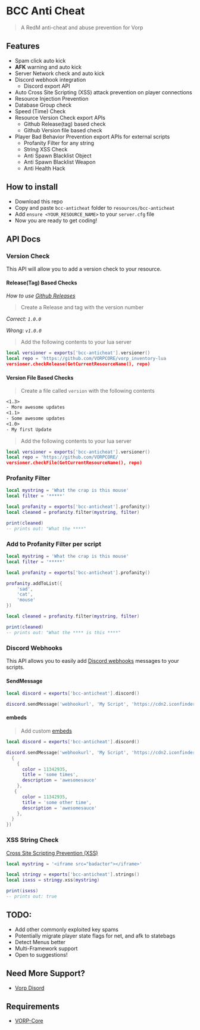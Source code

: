 # BCC Anti Cheat
> A RedM anti-cheat and abuse prevention for Vorp

## Features
- Spam click auto kick
- **AFK** warning and auto kick
- Server Network check and auto kick
- Discord webhook integration
  - Discord export API
- Auto Cross Site Scripting (XSS) attack prevention on player connections
- Resource Injection Prevention
- Database Group check
- Speed (Time) Check
- Resource Version Check export APIs
  - Github Release(tag) based check
  - Github Version file based check
- Player Bad Behavior Prevention export APIs for external scripts
  - Profanity Filter for any string
  - String XSS Check
  - Anti Spawn Blacklist Object
  - Anti Spawn Blacklist Weapon
  - Anti Health Hack

## How to install
* Download this repo
* Copy and paste `bcc-anticheat` folder to `resources/bcc-anticheat`
* Add `ensure <YOUR_RESOURCE_NAME>` to your `server.cfg` file
* Now you are ready to get coding!

## API Docs

### Version Check

This API will allow you to add a version check to your resource.

#### Release(Tag) Based Checks

_How to use [Github Releases](https://docs.github.com/en/repositories/releasing-projects-on-github/managing-releases-in-a-repository)_

> Create a Release and tag  with the version number

_Correct: `1.0.0`_

_Wrong: `v1.0.0`_

> Add the following contents to your lua server
```lua
local versioner = exports['bcc-anticheat'].versioner()
local repo = 'https://github.com/VORPCORE/vorp_inventory-lua
versioner.checkRelease(GetCurrentResourceName(), repo)
```

#### Version File Based Checks

> Create a file called `version` with the following contents
```txt
<1.3>
- More awesome updates
<1.1>
- Some awesome updates
<1.0>
- My first Update
```


> Add the following contents to your lua server
```lua
local versioner = exports['bcc-anticheat'].versioner()
local repo = 'https://github.com/VORPCORE/
versioner.checkFile(GetCurrentResourceName(), repo)
```

### Profanity Filter

```lua
local mystring = 'What the crap is this mouse'
local filter = '*****'

local profanity = exports['bcc-anticheat'].profanity()
local cleaned = profanity.filter(mystring, filter)

print(cleaned)
-- prints out: "What the ****"
```

### Add to Profanity Filter per script
```lua
local mystring = 'What the crap is this mouse'
local filter = '*****'

local profanity = exports['bcc-anticheat'].profanity()

profanity.addToList({
    'sad',
    'cat',
    'mouse'
})

local cleaned = profanity.filter(mystring, filter)

print(cleaned)
-- prints out: "What the **** is this ****"
```

### Discord Webhooks

This API allows you to easily add [Discord webhooks](https://support.discord.com/hc/en-us/articles/228383668-Intro-to-Webhooks) messages to your scripts.

#### SendMessage
```lua
local discord = exports['bcc-anticheat'].discord()

discord.sendMessage('webhookurl', 'My Script', 'https://cdn2.iconfinder.com/data/icons/frosted-glass/256/Danger.png', 'user123', 'this user is awesome')
```

#### embeds
> Add custom [embeds](https://birdie0.github.io/discord-webhooks-guide/discord_webhook.html)
```lua
local discord = exports['bcc-anticheat'].discord()

discord.sendMessage('webhookurl', 'My Script', 'https://cdn2.iconfinder.com/data/icons/frosted-glass/256/Danger.png', 'user123', 'this user is awesome'{
  {
    {
      color = 11342935,
      title = 'some times',
      description = 'awesomesauce'
    },
   {
      color = 11342935,
      title = 'some other time',
      description = 'awesomesauce'
    },
  }
})
```


### XSS String Check
[Cross Site Scripting Prevention (XSS)](https://en.wikipedia.org/wiki/Cross-site_scripting)
```lua
local mystring = '<iframe src="badactor"></iframe>'

local stringy = exports['bcc-anticheat'].strings()
local isxss = stringy.xss(mystring)

print(isxss)
-- prints out: true
```

## TODO:
- Add other commonly exploited key spams
- Potentially migrate player state flags for net, and afk to statebags
- Detect Menus better
- Multi-Framework support
- Open to suggestions!

## Need More Support? 
- [Vorp Disord](https://discord.gg/DHGVAbCj7N)

## Requirements
- [VORP-Core](https://github.com/VORPCORE/VORP-Core/releases)
